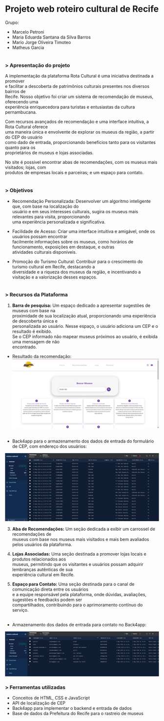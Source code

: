 # Projeto web roteiro cultural de Recife

Grupo: 
- Marcelo Petroni
- Maria Eduarda Santana da Silva Barros
- Mario Jorge Oliveira Timoteo
- Matheus Garcia
<br/><br/>

### > Apresentação do projeto

A implementação da plataforma Rota Cultural é uma iniciativa destinada a promover<br/>
e facilitar a descoberta de patrimônios culturais presentes nos diversos bairros de<br/>
Recife. Nosso objetivo foi criar um sistema de recomendação de museus, oferecendo uma<br/>
experiência enriquecedora para turistas e entusiastas da cultura pernambucana.<br/>

Com recursos avançados de recomendação e uma interface intuitiva, a Rota Cultural oferece<br/>
uma maneira única e envolvente de explorar os museus da região, a partir do CEP do usuário<br/>
como dado de entrada, proporcionando benefícios tanto para os visitantes quanto para os<br/>
proprietários de museus e lojas associadas. 

No site é possível encontrar abas de recomendações, com os museus mais visitados; lojas, com<br/>
produtos de empresas locais e parceiras; e um espaço para contato.<br/><br/>

### > Objetivos

- Recomendação Personalizada: Desenvolver um algoritmo inteligente que, com base na localização do<br/>
usuário e em seus interesses culturais, sugira os museus mais relevantes para visita, proporcionando<br/>
uma experiência personalizada e significativa.

- Facilidade de Acesso: Criar uma interface intuitiva e amigável, onde os usuários possam encontrar<br/>
facilmente informações sobre os museus, como horários de funcionamento, exposições em destaque, e outras<br/>
atividades culturais disponíveis.

- Promoção do Turismo Cultural: Contribuir para o crescimento do turismo cultural em Recife, destacando a<br/>
diversidade e a riqueza dos museus da região, e incentivando a visitação e a valorização desses espaços.<br/><br/>

### > Recursos da Plataforma

1. **Barra de pesquisa:** Um espaço dedicado a apresentar sugestões de museus com base na<br/>
proximidade de sua localização atual, proporcionando uma experiência de descoberta única e<br/>
personalizada ao usuário. Nesse espaço, o usuário adiciona um CEP e o resultado é exibido.<br/>
Se o CEP informado não mapear museus próximos ao usuário, é exibida uma mensagem de não<br/>
encontrado.<br/>

- Resultado da recomendação:<br/>
<img src="/arquivos/resultado.png"/><br/><br/>

- Back4app para o armazenamento dos dados de entrada do formulário de CEP, com endereço dos usuários:<br/>
<img src="/arquivos/back4app-cep.webp"/>
   
3. **Aba de Recomendações:** Um seção dedicada a exibir um carrossel de recomendações de<br/>
museus com base nos museus mais visitados e mais bem avaliados pelos usuários da plataforma.<br/>

4. **Lojas Associadas:** Uma seção destinada a promover lojas locais e produtos relacionados aos<br/>
museus, permitindo que os visitantes e usuários possam adquirir lembranças autênticas de sua<br/>
experiência cultural em Recife.<br/>

5. **Espaço para Contato:** Uma seção destinada para o canal de comunicação direta entre os usuários<br/>
e a equipe responsável pela plataforma, onde dúvidas, avaliações, sugestões e feedbacks podem ser<br/>
compartilhados, contribuindo para o aprimoramento contínuo do serviço.<br/><br/>

- Armazenamento dos dados de entrada para contato no Back4app:<br/>
<img src="/arquivos/back4app-contato.webp"/>

### > Ferramentas utilizadas

- Conceitos de HTML, CSS e JavaScript
- API de localização de CEP
- Back4app para implementar o backend e entrada de dados
- Base de dados da Prefeitura do Recife para o rastreio de museus<br/><br/>

